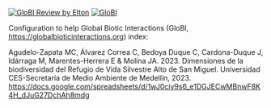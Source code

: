 [![GloBI Review by Elton](../../actions/workflows/review.yml/badge.svg)](../../actions/workflows/review.yml) [![GloBI](https://api.globalbioticinteractions.org/interaction.svg?accordingTo=globi:globalbioticinteractions/universityces2023&refutes=true&refutes=false)](https://globalbioticinteractions.org/?accordingTo=globi:globalbioticinteractions/universityces2023)

Configuration to help Global Biotic Interactions (GloBI, https://globalbioticinteractions.org) index:

Agudelo-Zapata MC, Álvarez Correa C, Bedoya Duque C, Cardona-Duque J, Idárraga M, Marentes-Herrera E & Molina JA. 2023. Dimensiones de la biodiversidad del Refugio de Vida Silvestre Alto de San Miguel. Universidad CES-Secretaría de Medio Ambiente de Medellín, 2023. https://docs.google.com/spreadsheets/d/1wJ0ciy9s6_e1DGJECwMBnwF8K4H_dJuG27DchAh8mdg
